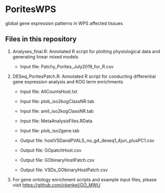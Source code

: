# PoritesWPS
global gene expression patterns in WPS affected tissues

Files in this repository 
-----------

1. Analyses_final.R: Annotated R script for plotting physiological data and generating linear mixed models 
	- Input file: Patchy_Porites_July2019_for_R.csv
	
2. DESeq_PoritesPatch.R: Annotated R script for conducting differential gene expression analysis and KOG term enrichments
	- Input file: AllCountsHost.txt
	- Input file: plob_iso2kogClassNR.tab
	- Input file: amil_iso2kogClassNR.tab
	- Input file: MetaAnalysisFiles.RData
	- Input file: plob_iso2gene.tab
	
	- Output file: hostVSDandPVALS_no_g4_deseq1_4jun_plusPC1.csv
	- Output file: GOpatchHost.csv
	- Output file: GObinaryHostPatch.csv
	- Output file: VSDs_GObinaryHostPatch.csv

3. For gene ontology enrichment scripts and example input files, please visit https://github.com/ckenkel/GO_MWU
